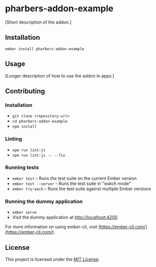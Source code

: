 pharbers-addon-example
==============================================================================

[Short description of the addon.]

Installation
------------------------------------------------------------------------------

```
ember install pharbers-addon-example
```


Usage
------------------------------------------------------------------------------

[Longer description of how to use the addon in apps.]


Contributing
------------------------------------------------------------------------------

### Installation

* `git clone <repository-url>`
* `cd pharbers-addon-example`
* `npm install`

### Linting

* `npm run lint:js`
* `npm run lint:js -- --fix`

### Running tests

* `ember test` – Runs the test suite on the current Ember version
* `ember test --server` – Runs the test suite in "watch mode"
* `ember try:each` – Runs the test suite against multiple Ember versions

### Running the dummy application

* `ember serve`
* Visit the dummy application at [http://localhost:4200](http://localhost:4200).

For more information on using ember-cli, visit [https://ember-cli.com/](https://ember-cli.com/).

License
------------------------------------------------------------------------------

This project is licensed under the [MIT License](LICENSE.md).
